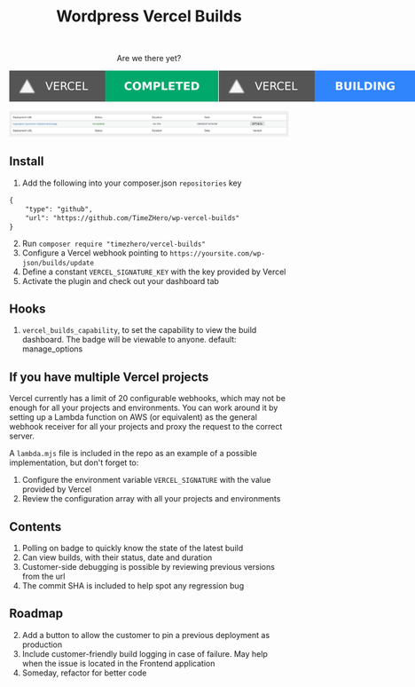 <h1 align="center">Wordpress Vercel Builds</h1>
<br />
<p align="center">
    <p align="center">
        Are we there yet?
    </p>
    <div style="display:flex;justify-content:space-between;align-items:center;">
        <img src="./src/assets/img/succeeded.svg" alt="Logo">
        <img src="./src/assets/img/created.svg" alt="Logo">
        <img src="./src/assets/img/canceled.svg" alt="Logo">
        <img src="./src/assets/img/error.svg" alt="Logo">
    </div>
    <br />
    <a href="https://github.com/TimeZHero/wp-vercel-builds">
        <img src="./screenshot.png" alt="Logo">
    </a>
</p>


## Install

1. Add the following into your composer.json `repositories` key

```
{ 
    "type": "github", 
    "url": "https://github.com/TimeZHero/wp-vercel-builds" 
}
```

2. Run `composer require "timezhero/vercel-builds"`
3. Configure a Vercel webhook pointing to `https://yoursite.com/wp-json/builds/update`
4. Define a constant `VERCEL_SIGNATURE_KEY` with the key provided by Vercel
5. Activate the plugin and check out your dashboard tab

## Hooks
1. `vercel_builds_capability`, to set the capability to view the build dashboard. The badge will be viewable to anyone. default: manage_options

## If you have multiple Vercel projects

Vercel currently has a limit of 20 configurable webhooks, which may not be enough for all your projects and environments. You can work around it by setting up a Lambda function on AWS (or equivalent) as the general webhook receiver for all your projects and proxy the request to the correct server.

A `lambda.mjs` file is included in the repo as an example of a possible implementation, but don't forget to:
1. Configure the environment variable `VERCEL_SIGNATURE` with the value provided by Vercel
2. Review the configuration array with all your projects and environments

## Contents
1. Polling on badge to quickly know the state of the latest build
2. Can view builds, with their status, date and duration
3. Customer-side debugging is possible by reviewing previous versions from the url
4. The commit SHA is included to help spot any regression bug

## Roadmap
2. Add a button to allow the customer to pin a previous deployment as production
3. Include customer-friendly build logging in case of failure. May help when the issue is located in the Frontend application
4. Someday, refactor for better code
